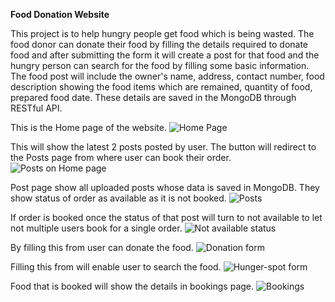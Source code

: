 **Food Donation Website**

This project is to help hungry people get food which is being wasted. The food donor can donate their food by filling the details required to donate food and after submitting the form it will create a post for that food and the hungry person can search for the food by  filling some basic information. The food post will include the owner's name, address, contact number, food description showing the food items which are remained, quantity of food, prepared food date. These details are saved in the MongoDB through RESTful API.

This is the Home page of the website.
![Home Page](https://github.com/Rashmi18092001/Food-Donation-Website/assets/117255309/63356924-5e86-495f-9602-e065fe539477)

This will show the latest 2 posts posted by user. The button will redirect to the Posts page from where user can book their order.
![Posts on Home page ](https://github.com/Rashmi18092001/Food-Donation-Website/assets/117255309/ea93de73-377f-4359-8ca6-fade37551cb2)

Post page show all uploaded posts whose data is saved in MongoDB. They show status of order as available as it is not booked.
![Posts](https://github.com/Rashmi18092001/Food-Donation-Website/assets/117255309/26cae52e-31c6-42e9-a193-c460570b0660)

If order is booked once the status of that post will turn to not available to let not multiple users book for a single order.
![Not available status](https://github.com/Rashmi18092001/Food-Donation-Website/assets/117255309/42d2c94d-6fdf-480a-8995-9de6951fd267)

By filling this from user can donate the food. 
![Donation form](https://github.com/Rashmi18092001/Food-Donation-Website/assets/117255309/bb529a97-cd18-40d6-a44d-a80f70015d98)

Filling this from will enable user to search the food.
![Hunger-spot form](https://github.com/Rashmi18092001/Food-Donation-Website/assets/117255309/a6145050-2b39-4623-94b3-8e70662e2646)

Food that is booked will show the details in bookings page.
![Bookings](https://github.com/Rashmi18092001/Food-Donation-Website/assets/117255309/fc8b75ab-76d3-4d9d-91c6-cdd54b099b6c)
